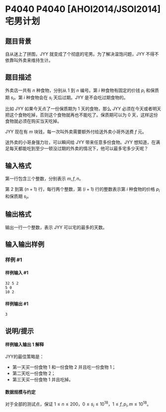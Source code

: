 # P4040 P4040 [AHOI2014/JSOI2014] 宅男计划

## 题目背景

自从迷上了拼图，JYY 就变成了个彻底的宅男。为了解决温饱问题，JYY 不得不依靠叫外卖来维持生计。


## 题目描述

外卖店一共有 $n$ 种食物，分别从 $1$ 到 $n$ 编号。第 $i$ 种食物有固定的价钱 $p_i$ 和保质期 $s_i$。第 $i$ 种食物会在 $s_i$ 天后过期。JYY 是不会吃过期食物的。

比如 JYY 如果今天点了一份保质期为 $1$ 天的食物，那么 JYY 必须在今天或者明天把这个食物吃掉，否则这个食物就再也不能吃了。保质期可以为 $0$ 天，这样这份食物就必须在购买当天吃掉。

JYY 现在有 $m$ 块钱，每一次叫外卖需要额外付给送外卖小哥外送费 $f$ 元。

送外卖的小哥身强力壮，可以瞬间给 JYY 带来任意多份食物。JYY 想知道，在满足每天都能吃到至少一顿没过期的外卖的情况下，他可以最多宅多少天呢？


## 输入格式

第一行包含三个整数，分别表示 $m, f, n$。

第 $2$ 到第 $(n + 1)$ 行，每行两个整数，第 $(i + 1)$ 行的整数表示第 $i$ 种食物的价格 $p_i$ 和保质期 $s_i$。

## 输出格式

输出一行一个整数，表示 JYY 可以宅的最多的天数。


## 输入输出样例

### 样例 #1

#### 样例输入 #1

```
32 5 2
5 0
10 2
```

#### 样例输出 #1

```
3
```

## 说明/提示

#### 样例输入输出 1 解释
JYY的最佳策略是：
- 第一天买一份食物 $1$ 和一份食物 $2$ 并且吃一份食物 $1$；
- 第二天吃一份食物 $2$；
- 第三天买一份食物 $1$ 并且吃掉。

#### 数据规模与约定

对于全部的测试点，保证 $1 \leq n \leq 200$，$0 \leq s_i \leq 10^{18}$，$1 \leq f, p_i, m \leq10^{18}$。
